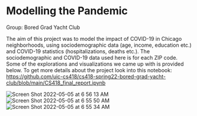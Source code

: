 # Modelling the Pandemic
Group: Bored Grad Yacht Club

The aim of this project was to model the impact of COVID-19 in Chicago neighborhoods, using sociodemographic data (age, income, education etc.) and COVID-19 statistics (hospitalizations, deaths etc.). The sociodemographic and COVID-19 data used here is for each ZIP code. Some of the explorations and visualizations we came up with is provided below. To get more details about the project look into this notebook: https://github.com/uic-cs418/cs418-spring22-bored-grad-yacht-club/blob/main/CS418_final_report.ipynb

![Screen Shot 2022-05-05 at 6 56 13 AM](https://user-images.githubusercontent.com/90569118/166918813-b1942011-7e9d-4015-b3be-011ff4a67b66.png)
![Screen Shot 2022-05-05 at 6 55 50 AM](https://user-images.githubusercontent.com/90569118/166918831-3b273291-8843-4a9c-b6ff-4530a6c3f7ee.png)
![Screen Shot 2022-05-05 at 6 55 34 AM](https://user-images.githubusercontent.com/90569118/166918835-5a2197c9-7f5b-4447-a7a1-7d168dd0e669.png)
